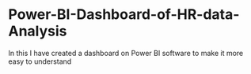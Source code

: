 # Power-BI-Dashboard-of-HR-data-Analysis
In this I have created a dashboard on Power BI software to make it more easy to understand 
